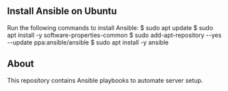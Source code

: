 ## Install Ansible on Ubuntu
Run the following commands to install Ansible:
$ sudo apt update
$ sudo apt install -y software-properties-common
$ sudo add-apt-repository --yes --update ppa:ansible/ansible
$ sudo apt install -y ansible

## About
This repository contains Ansible playbooks to automate server setup.
